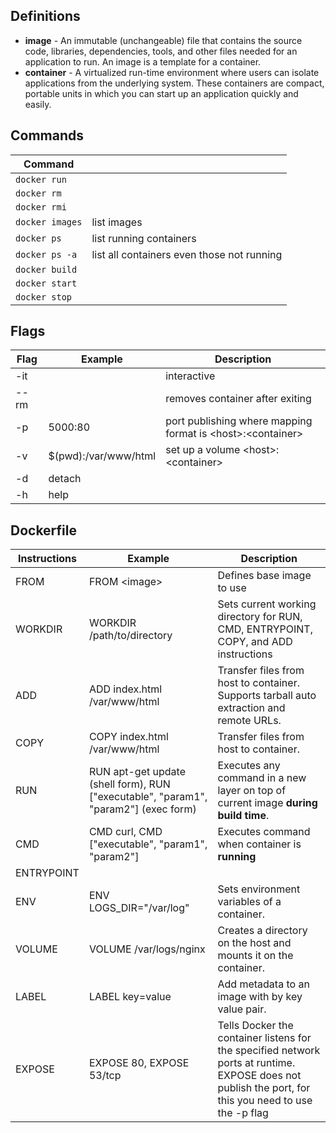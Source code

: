 ## Definitions

* **image** - An immutable (unchangeable) file that contains the source code, libraries, dependencies, tools, and other files needed for an application to run. An image is a template for a container.
* **container** - A virtualized run-time environment where users can isolate applications from the underlying system. These containers are compact, portable units in which you can start up an application quickly and easily.

## Commands

| Command |  |
|---|---|
| ``` docker run ``` | |
| ``` docker rm ```| |
| ``` docker rmi ``` | |
| ``` docker images ``` | list images |
| ``` docker ps ``` | list running containers |
| ``` docker ps -a ``` | list all containers even those not running |
| ``` docker build ``` ||
| ``` docker start ``` ||
| ``` docker stop ``` ||


## Flags

| Flag | Example | Description |
|---|---|---|
| -it | | interactive |
| --rm | | removes container after exiting |
| -p | 5000:80 | port publishing where mapping format is \<host\>:\<container\> |
| -v | $(pwd):/var/www/html | set up a volume \<host\>:\<container\> |
| -d | detach |
| -h | help |

## Dockerfile

| Instructions  | Example  | Description |
|---|---|---|
| FROM | FROM \<image\> | Defines base image to use |
| WORKDIR | WORKDIR /path/to/directory | Sets current working directory for RUN, CMD, ENTRYPOINT, COPY, and ADD instructions |
| ADD | ADD index.html /var/www/html | Transfer files from host to container. Supports tarball auto extraction and remote URLs. |
| COPY | COPY index.html /var/www/html | Transfer files from host to container. |
| RUN  | RUN apt-get update (shell form), RUN ["executable", "param1", "param2"] (exec form)  | Executes any command in a new layer on top of current image **during build time**. |
| CMD  | CMD curl, CMD ["executable", "param1", "param2"]  | Executes command when container is **running** |
| ENTRYPOINT | |   |
| ENV | ENV LOGS_DIR="/var/log" | Sets environment variables of a container. |
| VOLUME | VOLUME /var/logs/nginx | Creates a directory on the host and mounts it on the container. |
| LABEL | LABEL key=value | Add metadata to an image with by key value pair. |
| EXPOSE | EXPOSE 80, EXPOSE 53/tcp | Tells Docker the container listens for the specified network ports at runtime. EXPOSE does not publish the port, for this you need to use the -p flag |
